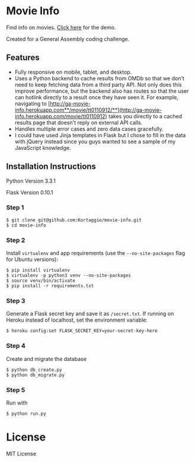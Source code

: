 # Movie Info
Find info on movies. [Click here](http://ga-movie-info.herokuapp.com/) for the demo.

Created for a General Assembly coding challenge.

## Features
- Fully responsive on mobile, tablet, and desktop.
- Uses a Python backend to cache results from OMDb so that we don't need to keep fetching data from a third party API. Not only does this improve performance, but the backend also has routes so that the user can hotlink directly to a result once they have seen it. For example, navigating to [http://ga-movie-info.herokuapp.com**/movie/tt0110912/**](http://ga-movie-info.herokuapp.com/movie/tt0110912) takes you directly to a cached results page that doesn't reply on external API calls.
- Handles multiple error cases and zero data cases gracefully.
- I could have used Jinja templates in Flask but I chose to fill in the data with jQuery instead since you guys wanted to see a sample of my JavaScript knowledge.

## Installation Instructions

Python Version 3.3.1

Flask Version 0.10.1

### Step 1

	$ git clone git@github.com:Kortaggio/movie-info.git
	$ cd movie-info

### Step 2

Install `virtualenv` and app requirements (use the `--no-site-packages` flag for Ubuntu versions):

	$ pip install virtualenv
	$ virtualenv -p python3 venv --no-site-packages
	$ source venv/bin/activate
	$ pip install -r requirements.txt

### Step 3

Generate a Flask secret key and save it as `/secret.txt`. If running on Heroku instead of localhost, set the environment variable:

	$ heroku config:set FLASK_SECRET_KEY=your-secret-key-here

### Step 4

Create and migrate the database

	$ python db_create.py
	$ python db_migrate.py

### Step 5

Run with

	$ python run.py

# License

MIT License
